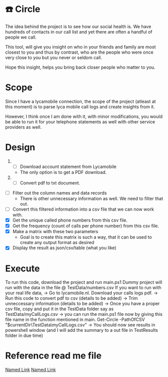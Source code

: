 # :phone: Circle 

The idea behind the project is to see how our social health is. We have hundreds of contacts in our call list and yet there are often a handful of people we call.

This tool, will give you insight on who in your friends and family are most closest to you and thus by contrast, who are the people who were once very close to you but you never or seldom call.

Hope this insight, helps you bring back closer people who matter to you.

# Scope
Since I have a lycamobile connection, the scope of the project (atleast at this moment) is to parse lyca mobile call logs and create insights from it.

However, I think once I am done with it, with minor modifications, you would be able to run it for your telephone statements as well with other service providers as well.

# Design
1. - [ ] Download account statement from Lycamobile 
    * The only option is to get a PDF download.
2. - [ ] Convert pdf to txt document.
- [ ] Filter out the column names and data records 
    * There is other unnecessary information as well. We need to filter that out.
- [ ] Convert this filtered information into a csv file that we can now work with.
- [x] Get the unique called phone numbers from this csv file.
- [x] Get the frequency (count of calls per phone number) from this csv file.
- [x] Make a matrix with these two parameters 
    * Goal is to create this matrix is such a way, that it can be used to create any output format as desired
- [x] Display the result as json/csv/table (what you like)

# Execute 
To run this code, download the project and run main.ps1
Dummy project will run with the data in the file @ TestData/numbers.csv
If you want to run with your real life data, 
-> Go to lycamobile.nl. Download your calls logs pdf. 
-> Run this code to convert pdf to csv (details to be added)
-> Trim unneccessary information (details to be added)
-> Once you have a proper csv file, copy and put it in the TestData folder say as TestData/myCallLogs.csv
-> you can run the main.ps1 file now by giving this file name in the function mentioned in main.
    Get-Circle -PathOfCSV "$currentDir\TestData\myCallLogs.csv"
-> You should now see results in powershell window (and I will add the summary to a out file in TestResults folder in due time)

# Reference read me file
[Named Link](https://github.com/tchapi/markdown-cheatsheet/blob/master/README.md "Readme markdown-cheatsheet")
[Named Link](https://www.webfx.com/tools/emoji-cheat-sheet/ "emoji-cheat-sheet")



